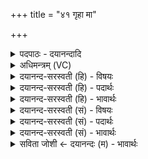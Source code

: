 +++
title = "४१ गृहा मा"

+++
<details><summary>पदपाठः - दयानन्दादि</summary>

गृहाः॑। मा। बि॒भी॒त॒। मा। वे॒प॒ध्व॒म्। ऊर्ज॑म्। बिभ्र॑तः। आ। इ॒म॒सि॒। ऊर्ज॑म्। बिभ्र॑त्। वः॒। सु॒मना॒ इति॑ सु॒ऽमनाः॑। सु॒मे॒धा इति॑ सुऽमे॒धाः। गृ॒हान्। ए॒मि॒। मन॑सा। मोद॑मानः। ४१।
</details>

<details><summary>अधिमन्त्रम् (VC)</summary>

- वास्तुरग्निः
- आसुरिर्ऋषिः
- आर्षी पङ्क्तिः
- पञ्चमः
</details>

<details><summary>दयानन्द-सरस्वती (हि) - विषयः</summary>

अब अगले मन्त्र में गृहस्थाश्रम के अनुष्ठान का उपदेश किया है ॥
</details>

<details><summary>दयानन्द-सरस्वती (हि) - पदार्थः</summary>

पदार्थान्वयभाषाः -  हे ब्रह्मचर्याश्रम से सब विद्याओं को ग्रहण किये गृहाश्रमी तथा (ऊर्जम्) शौर्यादिपराक्रमों को (बिभ्रतः) धारण किये और (गृहाः) ब्रह्मचर्याश्रम के अनन्तर अर्थात् गृहस्थाश्रम को प्राप्त होने की इच्छा करते हुए मनुष्यो ! तुम गृहस्थाश्रम को यथावत् प्राप्त होओ उस गृहस्थाश्रम के अनुष्ठान से (मा बिभीत) मत डरो तथा (मा वेपध्वम्) मत कम्पो तथा पराक्रमों को धारण किये हुए हम लोग (गृहान्) गृहस्थाश्रम को प्राप्त हुए तुम लोगों को (एमसि) नित्य प्राप्त होते रहें और (वः) तुम लोगों में स्थित होकर इस प्रकार गृहस्थाश्रम में वर्त्तमान (सुमनाः) उत्तम ज्ञान (सुमेधाः) उत्तम बुद्धि युक्त (मनसा) विज्ञान से (मोदमानः) हर्ष, उत्साह युक्त (ऊर्जम्) अनेक प्रकार के बलों को (बिभ्रत्) धारण करता हुआ मैं अत्यन्त सुखों को (एमि) निरन्तर प्राप्त होऊँ ॥४१॥
</details>

<details><summary>दयानन्द-सरस्वती (हि) - भावार्थः</summary>

भावार्थभाषाः -  मनुष्यों को पूर्ण ब्रह्मचर्याश्रम को सेवन करके युवावस्था में स्वयंवर के विधान की रीति से दोनों के तुल्य स्वभाव, विद्या, रूप, बुद्धि और बल आदि गुणों को देखकर विवाह कर तथा शरीर-आत्मा के बल को सिद्ध कर और पुत्रों को उत्पन्न करके सब साधनों से अच्छे-अच्छे व्यवहारों में स्थित रहना चाहिये तथा किसी मनुष्य को गृहास्थाश्रम के अनुष्ठान से भय नहीं करना चाहिये, क्योंकि सब अच्छे व्यवहार वा सब आश्रमों का यह गृहस्थाश्रम मूल है। इस गृहस्थाश्रम का अनुष्ठान अच्छे प्रकार से करना चाहिये और इस गृहस्थाश्रम के विना मनुष्यों की वा राज्यादि व्यवहारों की सिद्धि कभी नहीं होती ॥४१॥
</details>

<details><summary>दयानन्द-सरस्वती (सं) - विषयः</summary>

अथ गृहाश्रमानुष्ठानमुपदिश्यते ॥
</details>

<details><summary>दयानन्द-सरस्वती (सं) - पदार्थः</summary>

पदार्थान्वयभाषाः -  हे ब्रह्मचर्येण कृतविद्या गृहाश्रमिणो मनुष्या ऊर्जं बिभ्रतो गृहा यूयं गृहाश्रमं प्राप्नुत, तदनुष्ठानान्मा बिभीत मा वेपध्वं च। ऊर्जं बिभ्रतो वयं युष्मान् गृहानेमसि समन्तात् प्राप्नुमः। वो युष्माकं मध्ये स्थित्वैवं गृहाश्रमे वर्त्तमानः सुमनाः सुमेधा मनसा मोदमान ऊर्जं बिभ्रत् सन्नहं सुखान्येमि नित्यं प्राप्नुयाम् ॥४१॥
</details>

<details><summary>दयानन्द-सरस्वती (सं) - भावार्थः</summary>

भावार्थभाषाः -  मनुष्यैः पूर्णब्रह्मचर्याश्रमं संसेव्य युवावस्थायां स्वयंवरविधानेन स्वतुल्यस्वभावविद्यारूपबलवतीं सुपरीक्षितां स्त्रीमुद्वाह्य शरीरात्मबलं संपाद्य सन्तानोत्पत्तिं विधाय सर्वैः साधनैः सद्व्यवहारेषु स्थातव्यम्। नैव केनापि गृहाश्रमानुष्ठानात् कदाचित् भेतव्यं कम्पनीयं च। कुतः? सर्वेषां सद्व्यवहाराणामाश्रमाणां च गृहाश्रमो मूलमस्त्यत एष सम्यगनुष्ठातव्यः, नैतेन विना मनुष्यवृद्धी राज्यसिद्धिश्च जायते ॥४१॥
</details>

<details><summary>सविता जोशी ← दयानन्दः (म) - भावार्थः</summary>

भावार्थभाषाः -  माणसांनी पूर्ण ब्रह्मचर्याचे पालन करून युवावस्थेत स्वयंवर पद्धतीने (स्त्री-पुरुष) दोघांनी स्वभाव, विद्या, रूप, बुद्धी व बल इत्यादी गुण पाहून विवाह करावा. शरीर व आत्मा यांचे बल वृद्धिंगत करून पुत्र उत्पन्न करावेत. सर्व साधनांनी युक्त होऊन चांगल्या कर्मात स्थित असावे. कोणत्याही माणसाला गृहस्थाश्रमाचे भय वाटता कामा नये. कारण सर्व चांगले व्यवहार व सर्व आश्रमांचे मूळ गृहस्थाश्रमच आहे. म्हणून गृहस्थाश्रमाचे पालन चांगल्या प्रकारे केले पाहिजे. गृहस्थाश्रमाखेरीज माणसांची किंवा राज्यव्यवहाराची सिद्धी कधीही होऊ शकत नाही.
</details>